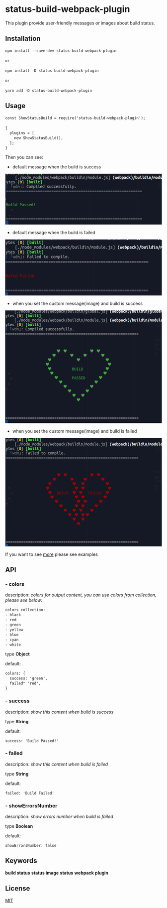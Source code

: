# status-build-webpack-plugin

This plugin provide user-friendly messages or images about build status.

## Installation

```
npm install --save-dev status-build-webpack-plugin

or

npm install -D status-build-webpack-plugin

or

yarn add -D status-build-webpack-plugin
```

## Usage

```
const ShowStatusBuild = require('status-build-webpack-plugin');

{
  plugins = [
    new ShowStatusBuild(),
  ];
}
```

Then you can see:

- default message when the build is success

![default-success](https://github.com/alexeyvax/status-build-webpack-plugin/blob/master/examples/default-success.png?raw=true)

- default message when the build is failed

![default-failed](https://github.com/alexeyvax/status-build-webpack-plugin/blob/master/examples/default-failed.png?raw=true)

- when you set the custom message(image) and build is success

![success-with-image](https://github.com/alexeyvax/status-build-webpack-plugin/blob/master/examples/success-with-image.png?raw=true)

- when you set the custom message(image) and build is failed

![failed-with-image](https://github.com/alexeyvax/status-build-webpack-plugin/blob/master/examples/failed-with-image.png?raw=true)

If you want to see [more](https://github.com/alexeyvax/status-build-webpack-plugin/blob/master/examples/index.js) please see examples

## API

### - colors

  description: *colors for output content, you can use colors from collection, please see below:*

    colors collection:
    - black
    - red
    - green
    - yellow
    - blue
    - cyan
    - white

  type **Object**

  default:
```
colors: {
  success: 'green',
  failed" 'red',
}
```

### - success

  description: *show this content when build is success*

  type **String**

  default:
```
success: 'Build Passed!'
```

### - failed

  description: *show this content when build is failed*

  type **String**

  default:
```
failed: 'Build Failed'
```

### - showErrorsNumber

  description: *show errors number when build is failed*

  type **Boolean**

  default:
```
showErrorsNumber: false
```

## Keywords

**build status**   **status image**   **status**   **webpack**   **plugin**

## License

[MIT](https://github.com/alexeyvax/status-build-webpack-plugin/blob/master/LICENSE.md)
